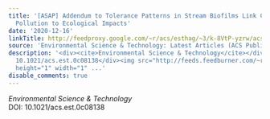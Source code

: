 ```yaml
---
title: '[ASAP] Addendum to Tolerance Patterns in Stream Biofilms Link Complex Chemical
  Pollution to Ecological Impacts'
date: '2020-12-16'
linkTitle: http://feedproxy.google.com/~r/acs/esthag/~3/k-8VtP-yzrw/acs.est.0c08138
source: 'Environmental Science & Technology: Latest Articles (ACS Publications)'
description: '<div><cite>Environmental Science & Technology</cite></div><div>DOI:
  10.1021/acs.est.0c08138</div><img src="http://feeds.feedburner.com/~r/acs/esthag/~4/k-8VtP-yzrw"
  height="1" width="1" ...'
disable_comments: true
---
```

<div><cite>Environmental Science & Technology</cite></div><div>DOI: 10.1021/acs.est.0c08138</div><img src="http://feeds.feedburner.com/~r/acs/esthag/~4/k-8VtP-yzrw" height="1" width="1" ...